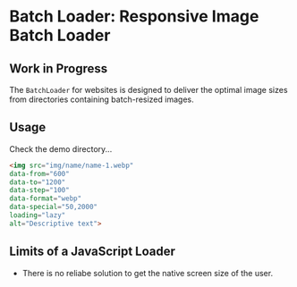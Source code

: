 # Batch Loader: Responsive Image Batch Loader 
## Work in Progress

The `BatchLoader` for websites is designed to deliver the optimal image sizes from directories containing batch-resized images.

## Usage

Check the demo directory...

```html
<img src="img/name/name-1.webp"
data-from="600"
data-to="1200"
data-step="100"
data-format="webp"
data-special="50,2000"
loading="lazy"
alt="Descriptive text">
```

## Limits of a JavaScript Loader
* There is no reliabe solution to get the native screen size of the user.